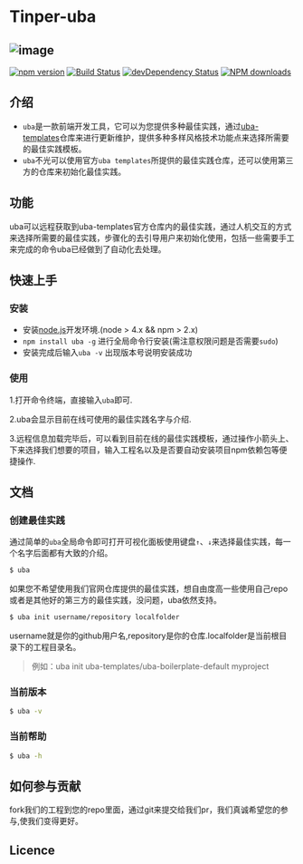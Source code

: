 # Tinper-uba
![image](http://tinper.org/assets/images/tinperlogos32.png)
----
[![npm version](https://img.shields.io/npm/v/uba.svg)](https://www.npmjs.com/package/uba)
[![Build Status](https://img.shields.io/travis/iuap-design/tinper-uba/master.svg)](https://travis-ci.org/iuap-design/tinper-uba)
[![devDependency Status](https://img.shields.io/david/dev/iuap-design/tinper-uba.svg)](https://david-dm.org/iuap-design/tinper-uba#info=devDependencies)
[![NPM downloads](http://img.shields.io/npm/dm/uba.svg?style=flat)](https://npmjs.org/package/uba)

## 介绍
- `uba`是一款前端开发工具，它可以为您提供多种最佳实践，通过[uba-templates](https://github.com/uba-templates)仓库来进行更新维护，提供多种多样风格技术功能点来选择所需要的最佳实践模板。
- `uba`不光可以使用官方`uba templates`所提供的最佳实践仓库，还可以使用第三方的仓库来初始化最佳实践。

## 功能
uba可以远程获取到uba-templates官方仓库内的最佳实践，通过人机交互的方式来选择所需要的最佳实践，步骤化的去引导用户来初始化使用，包括一些需要手工来完成的命令uba已经做到了自动化去处理。

## 快速上手

### 安装
- 安装[node.js](http://nodejs.org/)开发环境.(node > 4.x && npm > 2.x)
- `npm install uba -g` 进行全局命令行安装(需注意权限问题是否需要`sudo`)
- 安装完成后输入`uba -v` 出现版本号说明安装成功


### 使用
1.打开命令终端，直接输入`uba`即可.

2.uba会显示目前在线可使用的最佳实践名字与介绍.

3.远程信息加载完毕后，可以看到目前在线的最佳实践模板，通过操作小箭头上、下来选择我们想要的项目，输入工程名以及是否要自动安装项目npm依赖包等便捷操作.


## 文档
### 创建最佳实践
通过简单的`uba`全局命令即可打开可视化面板使用键盘`↑`、`↓`来选择最佳实践，每一个名字后面都有大致的介绍。

```sh
$ uba
```

如果您不希望使用我们官网仓库提供的最佳实践，想自由度高一些使用自己repo或者是其他好的第三方的最佳实践，没问题，uba依然支持。

```sh
$ uba init username/repository localfolder
```

username就是你的github用户名,repository是你的仓库.localfolder是当前根目录下的工程目录名。

> 例如：uba init uba-templates/uba-boilerplate-default myproject

### 当前版本
```sh
$ uba -v
```

### 当前帮助
```sh
$ uba -h
```

## 如何参与贡献
fork我们的工程到您的repo里面，通过git来提交给我们pr，我们真诚希望您的参与,使我们变得更好。

## Licence
